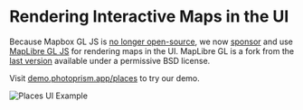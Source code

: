 # Rendering Interactive Maps in the UI

Because Mapbox GL JS is [no longer open-source](https://wptavern.com/mapbox-gl-js-is-no-longer-open-source),
we now [sponsor](https://github.com/orgs/photoprism/sponsoring) and use [MapLibre GL JS](https://github.com/maplibre/maplibre-gl-js)
for rendering maps in the UI. MapLibre GL is a fork from the [last version](https://github.com/mapbox/mapbox-gl-js/tree/v1.13.2)
available under a permissive BSD license.

Visit [demo.photoprism.app/places](https://demo.photoprism.app/places) to try our demo.

![Places UI Example](https://dl.photoprism.app/img/ui/desktop-places-chicago-1000px.jpg)